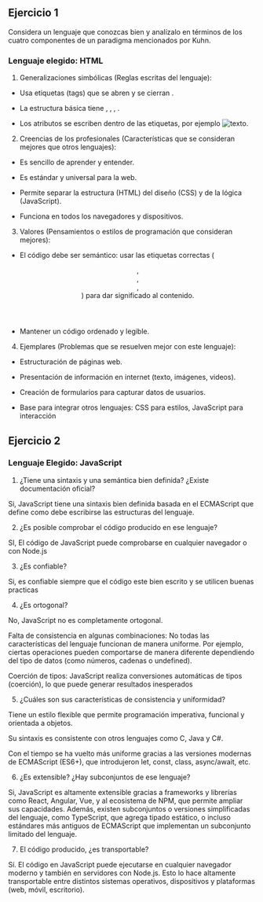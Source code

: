 ## Ejercicio 1

Considera un lenguaje que conozcas bien y analízalo en términos de los cuatro componentes de un paradigma mencionados por Kuhn.

### Lenguaje elegido: HTML

1. Generalizaciones simbólicas (Reglas escritas del lenguaje):

- Usa etiquetas (tags) que se abren <etiqueta> y se cierran </etiqueta>.

- La estructura básica tiene <!DOCTYPE html>, <html>, <head>, <body>.

- Los atributos se escriben dentro de las etiquetas, por ejemplo <img src="imagen.jpg" alt="texto">.

2. Creencias de los profesionales (Características que se consideran mejores que otros lenguajes):

- Es sencillo de aprender y entender.

- Es estándar y universal para la web.

- Permite separar la estructura (HTML) del diseño (CSS) y de la lógica (JavaScript).

- Funciona en todos los navegadores y dispositivos.

3. Valores (Pensamientos o estilos de programación que consideran mejores):

- El código debe ser semántico: usar las etiquetas correctas (<header>, <footer>, <article>, <nav>)          para dar significado al contenido.

- Mantener un código ordenado y legible.

4. Ejemplares (Problemas que se resuelven mejor con este lenguaje):

- Estructuración de páginas web.

- Presentación de información en internet (texto, imágenes, videos).

- Creación de formularios para capturar datos de usuarios.

- Base para integrar otros lenguajes: CSS para estilos, JavaScript para interacción

## Ejercicio 2

### Lenguaje Elegido: JavaScript

1. ¿Tiene una sintaxis y una semántica bien definida? ¿Existe documentación oficial?

Si, JavaScript tiene una sintaxis bien definida basada en el ECMAScript que define como debe escribirse las estructuras del lenguaje.

2. ¿Es posible comprobar el código producido en ese lenguaje?

SI, El código de JavaScript puede comprobarse en cualquier navegador o con Node.js

3. ¿Es confiable?

Si, es confiable siempre que el código este bien escrito y se utilicen buenas practicas

4. ¿Es ortogonal?

No, JavaScript no es completamente ortogonal.

Falta de consistencia en algunas combinaciones: No todas las características del lenguaje funcionan de manera uniforme. Por ejemplo, ciertas operaciones pueden comportarse de manera diferente dependiendo del tipo de datos (como números, cadenas o undefined).

Coerción de tipos: JavaScript realiza conversiones automáticas de tipos (coerción), lo que puede generar resultados inesperados

5. ¿Cuáles son sus características de consistencia y uniformidad?

Tiene un estilo flexible que permite programación imperativa, funcional y orientada a objetos.

Su sintaxis es consistente con otros lenguajes como C, Java y C#.

Con el tiempo se ha vuelto más uniforme gracias a las versiones modernas de ECMAScript (ES6+), que introdujeron let, const, class, async/await, etc.

6. ¿Es extensible? ¿Hay subconjuntos de ese lenguaje?

Si, JavaScript es altamente extensible gracias a frameworks y librerías como React, Angular, Vue, y al ecosistema de NPM, que permite ampliar sus capacidades.
Además, existen subconjuntos o versiones simplificadas del lenguaje, como TypeScript, que agrega tipado estático, o incluso estándares más antiguos de ECMAScript que implementan un subconjunto limitado del lenguaje.

7. El código producido, ¿es transportable?

Sí. El código en JavaScript puede ejecutarse en cualquier navegador moderno y también en servidores con Node.js. Esto lo hace altamente transportable entre distintos sistemas operativos, dispositivos y plataformas (web, móvil, escritorio).